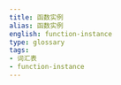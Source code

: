 ```yaml
---
title: 函数实例
alias: 函数实例
english: function-instance
type: glossary
tags:
- 词汇表
- function-instance
---
```


